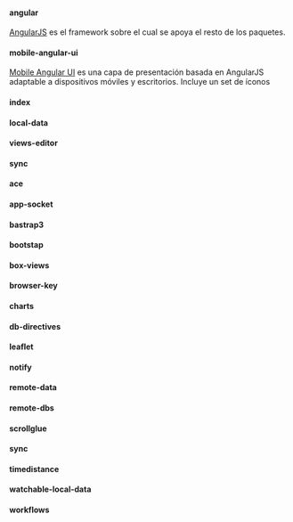 #### angular

[AngularJS](http://angularjs.org/) es el framework sobre el cual se apoya el resto de los paquetes.

#### mobile-angular-ui

[Mobile Angular UI](http://mobileangularui.com) es una capa de presentación basada en AngularJS adaptable a dispositivos móviles y escritorios. Incluye un set de íconos

#### index

#### local-data

#### views-editor

#### sync

#### ace

#### app-socket

#### bastrap3

#### bootstap

#### box-views

#### browser-key

#### charts

#### db-directives

#### leaflet

#### notify

#### remote-data

#### remote-dbs

#### scrollglue

#### sync

#### timedistance

#### watchable-local-data

#### workflows